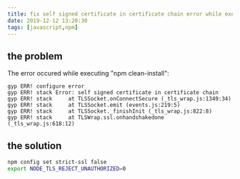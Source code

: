 ```yaml
---
title: fix self signed certificate in certificate chain error while executing npm install
date: 2019-12-12 13:20:30
tags: [javascript,npm]
---
```


## the problem
The error occured while executing "npm clean-install":

```
gyp ERR! configure error
gyp ERR! stack Error: self signed certificate in certificate chain
gyp ERR! stack     at TLSSocket.onConnectSecure (_tls_wrap.js:1349:34)
gyp ERR! stack     at TLSSocket.emit (events.js:219:5)
gyp ERR! stack     at TLSSocket._finishInit (_tls_wrap.js:822:8)
gyp ERR! stack     at TLSWrap.ssl.onhandshakedone (_tls_wrap.js:618:12)
```

## the solution

```bash
npm config set strict-ssl false
export NODE_TLS_REJECT_UNAUTHORIZED=0
```
